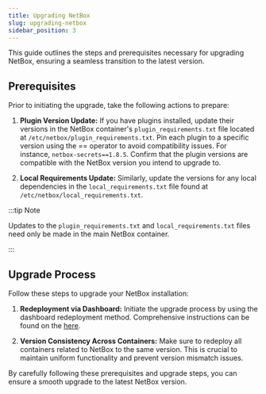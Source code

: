 ```yaml
---
title: Upgrading NetBox
slug: upgrading-netbox
sidebar_position: 3
---
```


This guide outlines the steps and prerequisites necessary for upgrading NetBox, ensuring a seamless transition to the latest version.

## Prerequisites

Prior to initiating the upgrade, take the following actions to prepare:

1. **Plugin Version Update:**
If you have plugins installed, update their versions in the NetBox container's `plugin_requirements.txt` file located at `/etc/netbox/plugin_requirements.txt`. Pin each plugin to a specific version using the == operator to avoid compatibility issues. For instance, `netbox-secrets==1.8.5`. Confirm that the plugin versions are compatible with the NetBox version you intend to upgrade to.

2. **Local Requirements Update:**
Similarly, update the versions for any local dependencies in the `local_requirements.txt` file found at `/etc/netbox/local_requirements.txt`.

:::tip Note

Updates to the `plugin_requirements.txt` and `local_requirements.txt` files need only be made in the main NetBox container.

:::

## Upgrade Process

Follow these steps to upgrade your NetBox installation:

1. **Redeployment via Dashboard:**
Initiate the upgrade process by using the dashboard redeployment method. Comprehensive instructions can be found on the [here](/container/container-redeploy#update-container-via-dashboard).

2. **Version Consistency Across Containers:**
Make sure to redeploy all containers related to NetBox to the same version. This is crucial to maintain uniform functionality and prevent version mismatch issues.

By carefully following these prerequisites and upgrade steps, you can ensure a smooth upgrade to the latest NetBox version.
